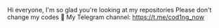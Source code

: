 Hi everyone, I'm so glad you're looking at my repositories
Please don't change my codes 🚫
My Telegram channel: https://t.me/cod1ng_now
